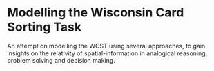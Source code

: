 # Modelling the Wisconsin Card Sorting Task

An attempt on modelling the WCST using several approaches, to gain insights on the relativity of spatial-information in analogical reasoning, problem solving and decision making.

